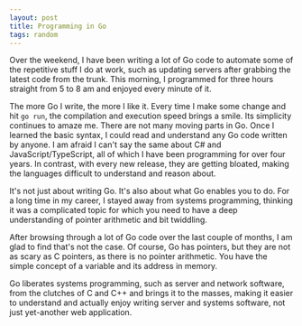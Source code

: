 ```yaml
---
layout: post
title: Programming in Go
tags: random
---
```


Over the weekend, I have been writing a lot of Go code to automate some of the repetitive stuff I do at work, such as updating servers after grabbing the latest code from the trunk. This morning, I programmed for three hours straight from 5 to 8 am and enjoyed every minute of it. 

The more Go I write, the more I like it. Every time I make some change and hit `go run`, the compilation and execution speed brings a smile. Its simplicity continues to amaze me. There are not many moving parts in Go. Once I learned the basic syntax, I could read and understand any Go code written by anyone. I am afraid I can't say the same about C# and JavaScript/TypeScript, all of which I have been programming for over four years. In contrast, with every new release, they are getting bloated, making the languages difficult to understand and reason about. 

It's not just about writing Go. It's also about what Go enables you to do. For a long time in my career, I stayed away from systems programming, thinking it was a complicated topic for which you need to have a deep understanding of pointer arithmetic and bit twiddling. 

After browsing through a lot of Go code over the last couple of months, I am glad to find that's not the case. Of course, Go has pointers, but they are not as scary as C pointers, as there is no pointer arithmetic. You have the simple concept of a variable and its address in memory. 

Go liberates systems programming, such as server and network software, from the clutches of C and C++ and brings it to the masses, making it easier to understand and actually enjoy writing server and systems software, not just yet-another web application. 